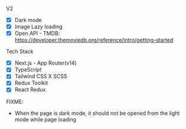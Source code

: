 <!-- - TMDB
  - [x] API: https://developer.themoviedb.org/reference/intro/getting-started
- [x] Loading 動畫
- ~[x] 推薦分數~
- ~[x] 分數bar~
- ~[x] Table css layout~
  - ~[x] 顏色
  - ~[x] outline~
  - ~[x] 排序~
~[x] Link css~
- Dark mode
- [x] Lazy loading image
- [x] No scroll bar

- Easy to read
  - [x] Sticky table -->

V2
- [x] Dark mode
- [x] Image Lazy loading
- [X] Open API - TMDB: https://developer.themoviedb.org/reference/intro/getting-started

Tech Stack
- [X] Next.js - App Router(v14)
- [X] TypeScript
- [X] Tailwind CSS X SCSS
- [X] Redux Toolkit
- [X] React Redux

FIXME:
- When the page is dark mode, it should not be opened from the light mode while page loading
